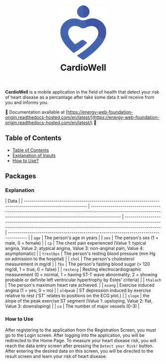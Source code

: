 <h1 align="center">
  <br>
  <a href=""><img src="https://github.com/lburakakca/cardiowell/blob/master/assets/logos/logo1.png" alt="EnergyWeb" width="150"></a>
  <br>
CardioWell 
  <br>
  <br>
</h1>

**CardioWell** is a mobile application in the field of health that detect your risk of heart disease as a percantage after take some data it will receive from you and informs you.   


:construction: Documentation available at [https://energy-web-foundation-origin.readthedocs-hosted.com/en/latest/](https://energy-web-foundation-origin.readthedocs-hosted.com/en/latest/) :construction:

## Table of Contents

-   [Table of Contents](#table-of-contents)
-   [Explanation of Inputs](#packages)
-   [How to Use?](#preparation)



## Packages

### Explanation

| Data                                                                                                       |
| ------------------------------------------------------------------------------------------------------------- | --------------------------------------------------------------------------------------------------------------------------------------------------------------------------- | ------------------------------------------------------------------------------------------------------------------------------------------------------------------------------ | --------------------------------------------------------------------------------------- |
|           `age`          | The person's age in years |
|           `sex`          | The person's sex (1 = male, 0 = female) |
|           `cp`          | The chest pain experienced (Value 1: typical angina, Value 2: atypical angina, Value 3: non-anginal pain, Value 4: asymptomatic) |
|           `trestbps`          | The person's resting blood pressure (mm Hg on admission to the hospital) |
|           `chol`          | The person's cholesterol measurement in mg/dl |
|           `fbs`          |  The person's fasting blood sugar (> 120 mg/dl, 1 = true; 0 = false) |
|           `restecg`          | Resting electrocardiographic measurement (0 = normal, 1 = having ST-T wave abnormality, 2 = showing probable or definite left ventricular hypertrophy by Estes' criteria) |
|           `thalach`          | The person's maximum heart rate achieved. |
|           `exang`          | Exercise induced angina (1 = yes; 0 = no) |
|           `oldpeak`          | ST depression induced by exercise relative to rest ('ST' relates to positions on the ECG plot.)  |
|           `slope`          | the slope of the peak exercise ST segment (Value 1: upsloping, Value 2: flat, Value 3: downsloping) |
|           `ca`          | The number of major vessels (0-3) |





### How to Use 

After registering to the application from the Registration Screen, you must go to the Login screen. After logging into the application, you will be redirected to the Home Page. To measure your heart disease risk, you will reach the data entry screen after pressing the `Detect your Risk!`  button. After entering the desired data on this screen, you will be directed to the result screen and learn your risk of heart disease.